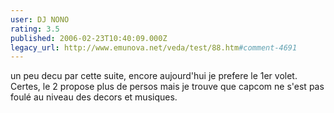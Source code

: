 ```yaml
---
user: DJ NONO
rating: 3.5
published: 2006-02-23T10:40:09.000Z
legacy_url: http://www.emunova.net/veda/test/88.htm#comment-4691
---
```

un peu decu par cette suite, encore aujourd'hui je prefere le 1er volet. Certes, le 2 propose plus de persos mais je trouve que capcom ne s'est pas foulé au niveau des decors et musiques.